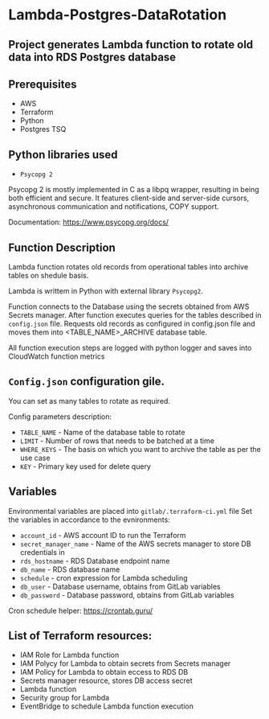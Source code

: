 # Lambda-Postgres-DataRotation

## Project generates Lambda function to rotate old data into RDS Postgres database

## Prerequisites

- AWS
- Terraform
- Python
- Postgres TSQ

## Python libraries used
- `Psycopg 2`

Psycopg 2 is mostly implemented in C as a libpq wrapper, resulting in being both efficient and secure. It features client-side and server-side cursors, asynchronous communication and notifications, COPY support.

Documentation: https://www.psycopg.org/docs/

## Function Description

Lambda function rotates old records from operational tables into archive tables on shedule basis.

Lambda is writtem in Python with external library `Psycopg2`. 

Function connects to the Database using the secrets obtained from AWS Secrets manager. After function executes queries for the tables described in `config.json` file. Requests old records as configured in config.json file and moves them into <TABLE_NAME>_ARCHIVE database table.

All function execution steps are logged with python logger and saves into CloudWatch function metrics

## `Config.json` configuration gile.

You can set as many tables to rotate as required.

Config parameters description:

- `TABLE_NAME` - Name of the database table to rotate
- `LIMIT` - Number of rows that needs to be batched at a time
- `WHERE_KEYS` - The basis on which you want to archive the table as per the use case
- `KEY` - Primary key used for delete query

## Variables

Environmental variables are placed into `gitlab/.terraform-ci.yml` file
Set the variables in accordance to the evnironments:

 - `account_id` - AWS account ID to run the Terraform
 - `secret_manager_name` - Name of the AWS secrets manager to store DB credentials in
 - `rds_hostname` - RDS Database endpoint name
 - `db_name` - RDS database name
 - `schedule` - cron expression for Lambda scheduling
 - `db_user` - Database username, obtains from GitLab variables
 - `db_password` - Database password, obtains from GitLab variables

Cron schedule helper: https://crontab.guru/

 ## List of Terraform resources:

 - IAM Role for Lambda function
 - IAM Polycy for Lambda to obtain secrets from Secrets manager
 - IAM Policy for Lambda to obtain eccess to RDS DB
 - Secrets manager resource, stores DB access secret
 - Lambda function
 - Security group for Lambda
 - EventBridge to schedule Lambda function execution
